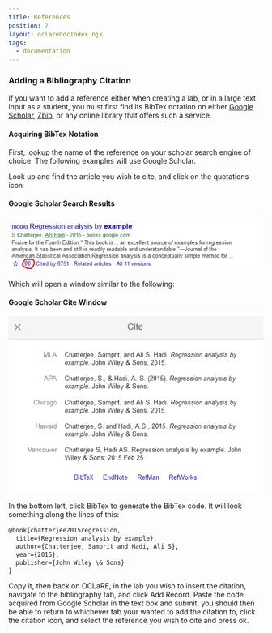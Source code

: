 ```yaml
---
title: References
position: 7
layout: oclareDocIndex.njk
tags:
  - documentation
---
```

### Adding a Bibliography Citation

If you want to add a reference either when creating a lab, or in a large text input as a student, you must first find its BibTex notation on either [Google Scholar](https://scholar.google.ca/), [Zbib](https://zbib.org/), or any online library that offers such a service.

#### Acquiring BibTex Notation

First, lookup the name of the reference on your scholar search engine of choice. The following examples will use Google Scholar.

Look up and find the article you wish to cite, and click on the quotations icon

#### Google Scholar Search Results

![Cite Icon](/pub-static/cms/annotation-2020-05-05-133228.png "Google Scholar Search Results")

Which will open a window similar to the following:

#### Google Scholar Cite Window

![Cite Window](/pub-static/cms/annotation-2020-05-05-13322.png "Google Scholar Cite Window")

In the bottom left, click BibTex to generate the BibTex code. It will look something along the lines of this:

```
@book{chatterjee2015regression,
  title={Regression analysis by example},
  author={Chatterjee, Samprit and Hadi, Ali S},
  year={2015},
  publisher={John Wiley \& Sons}
}
```

Copy it, then back on OCLaRE, in the lab you wish to insert the citation, navigate to the bibliography tab, and click Add Record. Paste the code acquired from Google Scholar in the text box and submit. you should then be able to return to whichever tab your wanted to add the citation to, click the citation icon, and select the reference you wish to cite and press ok.
